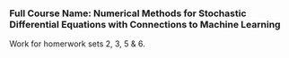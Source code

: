 ### Full Course Name: **N**umerical **M**ethods for **S**tochastic **D**ifferential **E**quations with Connections to **M**achine **L**earning

Work for homerwork sets 2, 3, 5 & 6.
